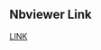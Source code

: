 ## Nbviewer Link

[LINK](https://nbviewer.org/gist/JakubKaniaLift/74d2ef60e29ddd01a2ef39bdfbdad1a2)
